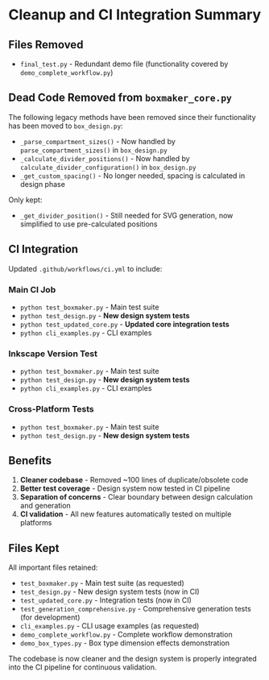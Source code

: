 # Cleanup and CI Integration Summary

## Files Removed
- `final_test.py` - Redundant demo file (functionality covered by `demo_complete_workflow.py`)

## Dead Code Removed from `boxmaker_core.py`
The following legacy methods have been removed since their functionality has been moved to `box_design.py`:

- `_parse_compartment_sizes()` - Now handled by `parse_compartment_sizes()` in `box_design.py`
- `_calculate_divider_positions()` - Now handled by `calculate_divider_configuration()` in `box_design.py`
- `_get_custom_spacing()` - No longer needed, spacing is calculated in design phase

Only kept:
- `_get_divider_position()` - Still needed for SVG generation, now simplified to use pre-calculated positions

## CI Integration
Updated `.github/workflows/ci.yml` to include:

### Main CI Job
- `python test_boxmaker.py` - Main test suite
- `python test_design.py` - **New design system tests**
- `python test_updated_core.py` - **Updated core integration tests**
- `python cli_examples.py` - CLI examples

### Inkscape Version Test
- `python test_boxmaker.py` - Main test suite
- `python test_design.py` - **New design system tests**
- `python cli_examples.py` - CLI examples

### Cross-Platform Tests
- `python test_boxmaker.py` - Main test suite  
- `python test_design.py` - **New design system tests**

## Benefits
1. **Cleaner codebase** - Removed ~100 lines of duplicate/obsolete code
2. **Better test coverage** - Design system now tested in CI pipeline
3. **Separation of concerns** - Clear boundary between design calculation and generation
4. **CI validation** - All new features automatically tested on multiple platforms

## Files Kept
All important files retained:
- `test_boxmaker.py` - Main test suite (as requested)
- `test_design.py` - New design system tests (now in CI)
- `test_updated_core.py` - Integration tests (now in CI)
- `test_generation_comprehensive.py` - Comprehensive generation tests (for development)
- `cli_examples.py` - CLI usage examples (as requested)
- `demo_complete_workflow.py` - Complete workflow demonstration
- `demo_box_types.py` - Box type dimension effects demonstration

The codebase is now cleaner and the design system is properly integrated into the CI pipeline for continuous validation.

